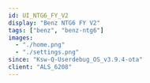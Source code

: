 ```yaml
---
id: UI_NTG6_FY_V2
display: "Benz NTG6 FY V2"
tags: ["benz", "benz-ntg6"]
images:
  - "./home.png"
  - "./settings.png"
since: "Ksw-Q-Userdebug_OS_v3.9.4-ota"
client: "ALS_6208"
---
```

